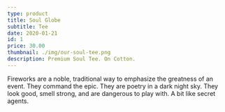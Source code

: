 ```yaml
---
type: product
title: Soul Globe
subtitle: Tee
date: 2020-01-21
id: 1
price: 30.00
thumbnail: ./img/our-soul-tee.png
description: Premium Soul Tee. On Cotton.
---
```


Fireworks are a noble, traditional way to emphasize the greatness of an event. They command the epic. They are poetry in a dark night sky. They look good, smell strong, and are dangerous to play with. A bit like secret agents.
